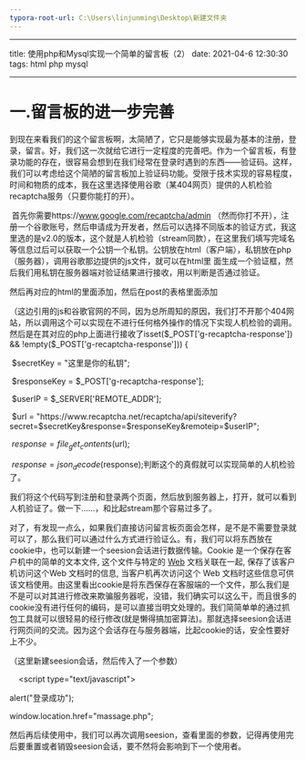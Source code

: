 ```yaml
---
typora-root-url: C:\Users\linjunming\Desktop\新建文件夹
---
```


- - -
title: 使用php和Mysql实现一个简单的留言板（2）
date: 2021-04-6 12:30:30
tags: html php mysql 

- - -
# 一.留言板的进一步完善

​		到现在来看我们的这个留言板啊，太简陋了，它只是能够实现最为基本的注册，登录，留言。好，我们这一次就给它进行一定程度的完善吧。作为一个留言板，有登录功能的存在，很容易会想到在我们经常在登录时遇到的东西——验证码。这样，我们可以考虑给这个简陋的留言板加上验证码功能。受限于技术实现的容易程度，时间和物质的成本，我在这里选择使用谷歌（某404网页）提供的人机检验recaptcha服务（只要你能打的开）。

​	首先你需要https://www.google.com/recaptcha/admin （然而你打不开），注册一个谷歌账号，然后申请成为开发者，然后可以选择不同版本的验证方式，我这里选的是v2.0的版本，这个就是人机检验（stream同款），在这里我们填写完域名等信息过后可以获取一个公钥一个私钥。公钥放在html（客户端），私钥放在php（服务器），调用谷歌那边提供的js文件，就可以在html里 面生成一个验证框，然后我们用私钥在服务器端对验证结果进行接收，用以判断是否通过验证。

​	然后再对应的html的<head>里面添加<script src="https://www.recaptcha.net/recaptcha/api.js" async defer></script>，然后在post的表格里面添加<div class="g-recaptcha" data-sitekey="此处为公钥内容">（这边引用的js和谷歌官网的不同，因为总所周知的原因，我们打不开那个404网站，所以调用这个可以实现在不进行任何格外操作的情况下实现人机检验的调用。然后是在其对应的php上面进行接收了isset($_POST['g-recaptcha-response']) && !empty($_POST['g-recaptcha-response'])) {

​    $secretKey  = "这里是你的私钥";

​    $responseKey = $_POST['g-recaptcha-response'];

​    $userIP   = $_SERVER['REMOTE_ADDR'];

​    $url     = "https://www.recaptcha.net/recaptcha/api/siteverify?secret=$secretKey&response=$responseKey&remoteip=$userIP";

​    $response  = file_get_contents($url);

​    $response  = json_decode($response);判断这个的真假就可以实现简单的人机检验了。

​		我们将这个代码写到注册和登录两个页面，然后放到服务器上，打开，就可以看到人机验证了。做一下……，和比起stream那个容易过多了。

​		对了，有发现一点么，如果我们直接访问留言板页面会怎样，是不是不需要登录就可以了，那么我们可以通过什么方式进行验证么。有，我们可以将东西放在cookie中，也可以新建一个seesion会话进行数据传输。Cookie 是一个保存在客户机中的简单的文本文件, 这个文件与特定的 [Web](https://baike.baidu.com/item/Web/150564) 文档关联在一起, 保存了该客户机访问这个Web 文档时的信息, 当客户机再次访问这个 Web 文档时这些信息可供该文档使用。由这里看出cookie是将东西保存在客服端的一个文件，那么我们是不是可以对其进行修改来欺骗服务器呢，没错，我们确实可以这么干，而且很多的cookie没有进行任何的编码，是可以直接当明文处理的。我们简简单单的通过抓包工具就可以很轻易的经行修改(就是懒得搞加密算法)。那就选择seesion会话进行网页间的交流。因为这个会话存在与服务器端，比起cookie的话，安全性要好上不少。

<?php

session_start();

$name=$_POST["name"];

$pw=$_POST["pw"];

header("Content-type:text/html;charset=utf-8");

$con=mysqli_connect("localhost:3307","lyb","123456")or die("连接失败");

mysqli_select_db($con,"lyb")or die("连接失败");

mysqli_set_charset($con,"UTF-8");

$name=mysqli_real_escape_string($con,$name);

$pw=mysqli_real_escape_string($con,$pw);

$result=mysqli_query($con,"select * from lyb where name ='$name' AND password = '$pw';"); 

$result1 = mysqli_fetch_array($result);

 if ($result1) {

  $_SESSION['name'] = $name;

  $_SESSION['islogin']=1;

  ?>（这里新建seesion会话，然后传入了一个参数）

    <script type="text/javascript"> 

 alert("登录成功"); 

 window.location.href="massage.php"; 

 </script> 

  <?php

  }

  else{

   header('refresh:3; url=index.html');

  }

?>

然后再后续使用中，我们可以再次调用seesion，查看里面的参数，记得再使用完后要重置或者销毁seesion会话，要不然将会影响到下一个使用者。

  

​		

